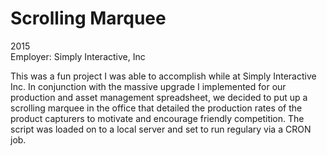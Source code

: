 # Scrolling Marquee
2015  
Employer: Simply Interactive, Inc

This was a fun project I was able to accomplish while at Simply Interactive Inc.  In conjunction with the massive upgrade I implemented for our production and asset management spreadsheet, we decided to put up a scrolling marquee in the office that detailed the production rates of the product capturers to motivate and encourage friendly competition.  The script was loaded on to a local server and set to run regulary via a CRON job.